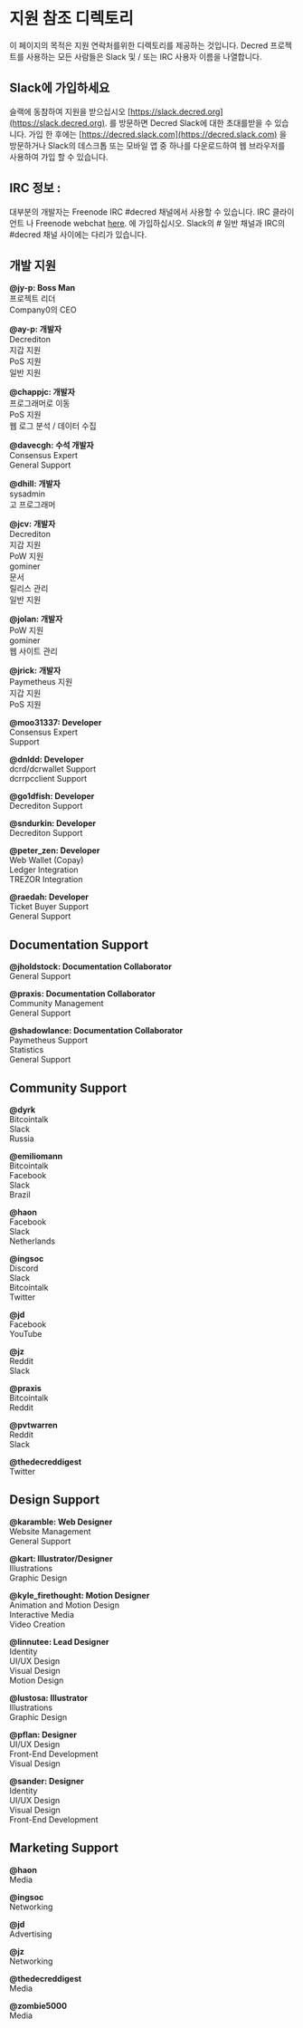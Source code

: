 # 지원 참조 디렉토리 

이 페이지의 목적은 지원 연락처를위한 디렉토리를 제공하는 것입니다. Decred 프로젝트를 사용하는 모든 사람들은 Slack 및 / 또는 IRC 사용자 이름을 나열합니다.

## Slack에 가입하세요

슬랙에 동참하여 지원을 받으십시오 [https://slack.decred.org](https://slack.decred.org). 를 방문하면 Decred Slack에 대한 초대를받을 수 있습니다. 가입 한 후에는 [https://decred.slack.com](https://decred.slack.com) 을 방문하거나 Slack의 데스크톱 또는 모바일 앱 중 하나를 다운로드하여 웹 브라우저를 사용하여 가입 할 수 있습니다.

## IRC 정보 :

대부분의 개발자는 Freenode IRC #decred 채널에서 사용할 수 있습니다. IRC 클라이언트 나 Freenode webchat [here](https://webchat.freenode.net/?channels=decred&uio=d4). 에 가입하십시오. Slack의 # 일반 채널과 IRC의 #decred 채널 사이에는 다리가 있습니다.

## 개발 지원

**@jy-p: Boss Man** <br />
프로젝트 리더 <br />
Company0의 CEO

**@ay-p: 개발자** <br />
Decrediton<br />
지갑 지원<br />
PoS 지원<br />
일반 지원  

**@chappjc: 개발자** <br />
프로그래머로 이동<br />
PoS 지원<br />
웹 로그 분석 / 데이터 수집

**@davecgh: 수석 개발자** <br />
Consensus Expert<br />
General Support

**@dhill: 개발자** <br />
sysadmin<br />
고 프로그래머 

**@jcv: 개발자** <br />
Decrediton<br />
지갑 지원<br />
PoW 지원<br />
gominer<br />
문서<br />
릴리스 관리<br />
일반 지원

**@jolan: 개발자** <br />
PoW 지원<br />
gominer<br /> 
웹 사이트 관리

**@jrick: 개발자** <br />
Paymetheus 지원<br />
지갑 지원<br /> 
PoS 지원

**@moo31337: Developer** <br />
Consensus Expert<br />
Support

**@dnldd: Developer** <br />
dcrd/dcrwallet Support<br />
dcrrpcclient Support

**@go1dfish: Developer** <br />
Decrediton Support

**@sndurkin: Developer** <br />
Decrediton Support

**@peter_zen: Developer** <br />
Web Wallet (Copay) <br />
Ledger Integration <br />
TREZOR Integration

**@raedah: Developer** <br />
Ticket Buyer Support<br />
General Support

## Documentation Support

**@jholdstock: Documentation Collaborator** <br />
General Support

**@praxis: Documentation Collaborator** <br />
Community Management<br />
General Support

**@shadowlance: Documentation Collaborator** <br />
Paymetheus Support<br />
Statistics<br />
General Support

## Community Support

**@dyrk**<br />
Bitcointalk<br />
Slack<br />
Russia

**@emiliomann**<br />
Bitcointalk<br />
Facebook<br />
Slack<br />
Brazil

**@haon**<br />
Facebook<br />
Slack<br />
Netherlands

**@ingsoc**<br />
Discord<br />
Slack<br />
Bitcointalk<br />
Twitter

**@jd**<br />
Facebook<br />
YouTube

**@jz**<br />
Reddit<br />
Slack

**@praxis**<br />
Bitcointalk<br />
Reddit

**@pvtwarren**<br />
Reddit<br />
Slack

**@thedecreddigest**<br />
Twitter

## Design Support

**@karamble: Web Designer** <br />
Website Management<br />
General Support 

**@kart: Illustrator/Designer** <br />
Illustrations <br />
Graphic Design

**@kyle_firethought: Motion Designer** <br />
Animation and Motion Design <br />
Interactive Media <br />
Video Creation

**@linnutee: Lead Designer** <br />
Identity<br />
UI/UX Design<br />
Visual Design<br />
Motion Design

**@lustosa: Illustrator** <br />
Illustrations <br />
Graphic Design

**@pflan: Designer** <br />
UI/UX Design<br />
Front-End Development<br />
Visual Design

**@sander: Designer** <br />
Identity<br />
UI/UX Design<br />
Visual Design<br />
Front-End Development

## Marketing Support

**@haon**<br />
Media

**@ingsoc**<br />
Networking

**@jd**<br />
Advertising

**@jz**<br />
Networking

**@thedecreddigest**<br />
Media

**@zombie5000**<br />
Media

